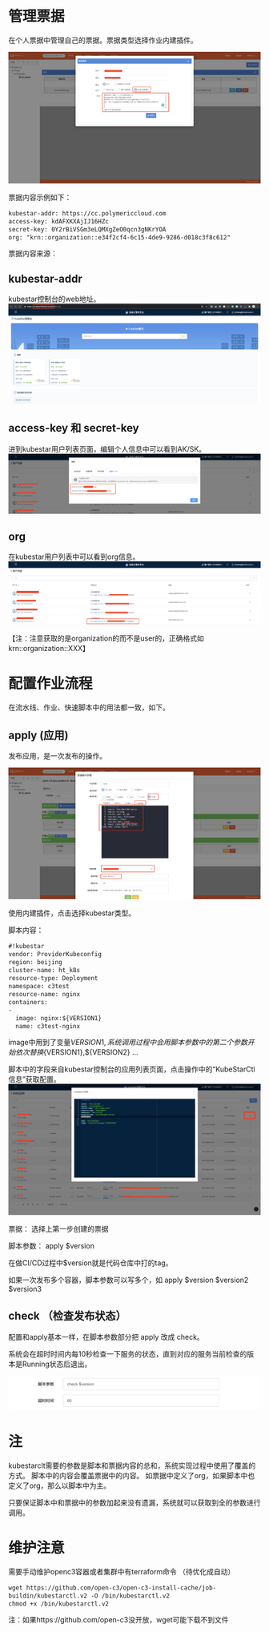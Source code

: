 # 管理票据

在个人票据中管理自己的票据。票据类型选择作业内建插件。

![票据](/kubestar/images/票据.png)

票据内容示例如下：
```
kubestar-addr: https://cc.polymericcloud.com
access-key: kdAFXKXAjIJ16HZc
secret-key: 0Y2rBiVSGm3eLQMXgZeO0qcn3gNKrYOA
org: "krn::organization::e34f2cf4-6c15-4de9-9286-d018c3f8c612"
```

票据内容来源：

## kubestar-addr 
kubestar控制台的web地址。
![kubestar-addr](/kubestar/images/kubestar-addr.png)

## access-key 和 secret-key
进到kubestar用户列表页面，编辑个人信息中可以看到AK/SK。
![kubestar-key](/kubestar/images/kubestar-key.png)

## org
在kubestar用户列表中可以看到org信息。
![kubestar-org](/kubestar/images/kubestar-org.png)

【注：注意获取的是organization的而不是user的，正确格式如krn::organization::XXX】

# 配置作业流程

在流水线、作业、快速脚本中的用法都一致，如下。

## apply (应用)

发布应用，是一次发布的操作。

![kubestar-apply](/kubestar/images/kubestar-apply.png)

使用内建插件，点击选择kubestar类型。

脚本内容：
```
#!kubestar
vendor: ProviderKubeconfig
region: beijing
cluster-name: ht_k8s
resource-type: Deployment
namespace: c3test
resource-name: nginx
containers:
-
  image: nginx:${VERSION1}
  name: c3test-nginx
```
image中用到了变量${VERSION1}, 系统调用过程中会用脚本参数中的第二个参数开始依次替换${VERSION1},${VERSION2} ...

脚本中的字段来自kubestar控制台的应用列表页面，点击操作中的“KubeStarCtl信息”获取配置。
![kubestar-config](/kubestar.v2/images/kubestar-config.png)

票据：
选择上第一步创建的票据

脚本参数：
apply $version

在做CI/CD过程中$version就是代码仓库中打的tag。

如果一次发布多个容器，脚本参数可以写多个，如 apply $version $version2 $version3

## check （检查发布状态）

配置和apply基本一样，在脚本参数部分把 apply 改成 check。

系统会在超时时间内每10秒检查一下服务的状态，直到对应的服务当前检查的版本是Running状态后退出。

![kubestar-check](/kubestar/images/kubestar-check.png)

# 注

kubestarclt需要的参数是脚本和票据内容的总和，系统实现过程中使用了覆盖的方式。
脚本中的内容会覆盖票据中的内容。
如票据中定义了org，如果脚本中也定义了org，那么以脚本中为主。

只要保证脚本中和票据中的参数加起来没有遗漏，系统就可以获取到全的参数进行调用。

# 维护注意

需要手动维护openc3容器或者集群中有terraform命令 （待优化成自动）
```
wget https://github.com/open-c3/open-c3-install-cache/job-buildin/kubestarctl.v2 -O /bin/kubestarctl.v2
chmod +x /bin/kubestarctl.v2
```

注：如果https://github.com/open-c3没开放，wget可能下载不到文件